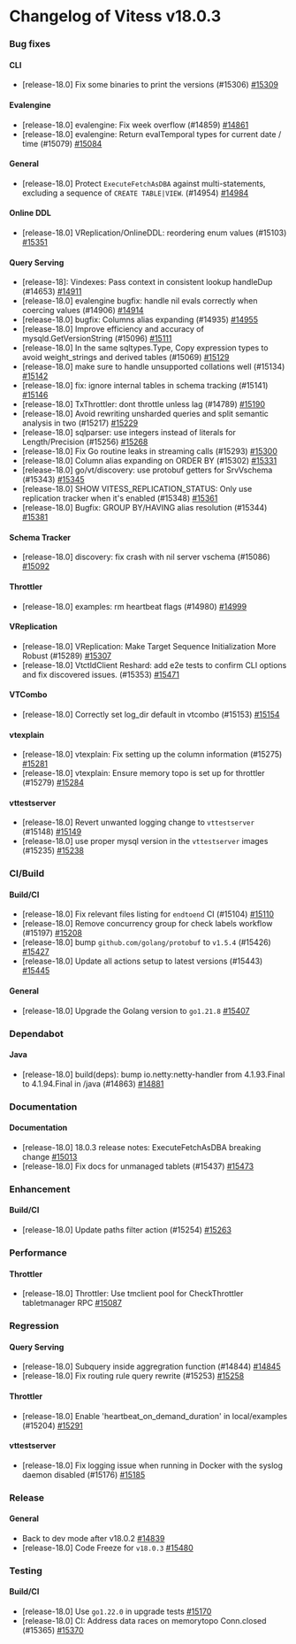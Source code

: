# Changelog of Vitess v18.0.3

### Bug fixes 
#### CLI
 * [release-18.0] Fix some binaries to print the versions (#15306) [#15309](https://github.com/vitessio/vitess/pull/15309) 
#### Evalengine
 * [release-18.0] evalengine: Fix week overflow (#14859) [#14861](https://github.com/vitessio/vitess/pull/14861)
 * [release-18.0] evalengine: Return evalTemporal types for current date / time (#15079) [#15084](https://github.com/vitessio/vitess/pull/15084) 
#### General
 * [release-18.0] Protect `ExecuteFetchAsDBA` against multi-statements, excluding a sequence of `CREATE TABLE|VIEW`. (#14954) [#14984](https://github.com/vitessio/vitess/pull/14984) 
#### Online DDL
 * [release-18.0] VReplication/OnlineDDL: reordering enum values (#15103) [#15351](https://github.com/vitessio/vitess/pull/15351) 
#### Query Serving
 * [release-18]: Vindexes: Pass context in consistent lookup handleDup (#14653) [#14911](https://github.com/vitessio/vitess/pull/14911)
 * [release-18.0] evalengine bugfix: handle nil evals correctly when coercing values (#14906) [#14914](https://github.com/vitessio/vitess/pull/14914)
 * [release-18.0] bugfix: Columns alias expanding (#14935) [#14955](https://github.com/vitessio/vitess/pull/14955)
 * [release-18.0] Improve efficiency and accuracy of mysqld.GetVersionString (#15096) [#15111](https://github.com/vitessio/vitess/pull/15111)
 * [release-18.0] In the same sqltypes.Type, Copy expression types to avoid weight_strings and derived tables (#15069) [#15129](https://github.com/vitessio/vitess/pull/15129)
 * [release-18.0] make sure to handle unsupported collations well (#15134) [#15142](https://github.com/vitessio/vitess/pull/15142)
 * [release-18.0] fix: ignore internal tables in schema tracking (#15141) [#15146](https://github.com/vitessio/vitess/pull/15146)
 * [release-18.0] TxThrottler: dont throttle unless lag (#14789) [#15190](https://github.com/vitessio/vitess/pull/15190)
 * [release-18.0] Avoid rewriting unsharded queries and split semantic analysis in two (#15217) [#15229](https://github.com/vitessio/vitess/pull/15229)
 * [release-18.0] sqlparser: use integers instead of literals for Length/Precision  (#15256) [#15268](https://github.com/vitessio/vitess/pull/15268)
 * [release-18.0] Fix Go routine leaks in streaming calls (#15293) [#15300](https://github.com/vitessio/vitess/pull/15300)
 * [release-18.0] Column alias expanding on ORDER BY  (#15302) [#15331](https://github.com/vitessio/vitess/pull/15331)
 * [release-18.0] go/vt/discovery: use protobuf getters for SrvVschema (#15343) [#15345](https://github.com/vitessio/vitess/pull/15345)
 * [release-18.0] SHOW VITESS_REPLICATION_STATUS: Only use replication tracker when it's enabled (#15348) [#15361](https://github.com/vitessio/vitess/pull/15361)
 * [release-18.0] Bugfix: GROUP BY/HAVING alias resolution (#15344) [#15381](https://github.com/vitessio/vitess/pull/15381) 
#### Schema Tracker
 * [release-18.0] discovery: fix crash with nil server vschema (#15086) [#15092](https://github.com/vitessio/vitess/pull/15092) 
#### Throttler
 * [release-18.0] examples: rm heartbeat flags (#14980) [#14999](https://github.com/vitessio/vitess/pull/14999) 
#### VReplication
 * [release-18.0] VReplication: Make Target Sequence Initialization More Robust (#15289) [#15307](https://github.com/vitessio/vitess/pull/15307)
 * [release-18.0] VtctldClient Reshard: add e2e tests to confirm CLI options and fix discovered issues. (#15353) [#15471](https://github.com/vitessio/vitess/pull/15471) 
#### VTCombo
 * [release-18.0] Correctly set log_dir default in vtcombo (#15153) [#15154](https://github.com/vitessio/vitess/pull/15154) 
#### vtexplain
 * [release-18.0] vtexplain: Fix setting up the column information (#15275) [#15281](https://github.com/vitessio/vitess/pull/15281)
 * [release-18.0] vtexplain: Ensure memory topo is set up for throttler (#15279) [#15284](https://github.com/vitessio/vitess/pull/15284) 
#### vttestserver
 * [release-18.0] Revert unwanted logging change to `vttestserver` (#15148) [#15149](https://github.com/vitessio/vitess/pull/15149)
 * [release-18.0] use proper mysql version in the `vttestserver` images (#15235) [#15238](https://github.com/vitessio/vitess/pull/15238)
### CI/Build 
#### Build/CI
 * [release-18.0] Fix relevant files listing for `endtoend` CI (#15104) [#15110](https://github.com/vitessio/vitess/pull/15110)
 * [release-18.0] Remove concurrency group for check labels workflow (#15197) [#15208](https://github.com/vitessio/vitess/pull/15208)
 * [release-18.0] bump `github.com/golang/protobuf` to `v1.5.4` (#15426) [#15427](https://github.com/vitessio/vitess/pull/15427)
 * [release-18.0] Update all actions setup to latest versions (#15443) [#15445](https://github.com/vitessio/vitess/pull/15445) 
#### General
 * [release-18.0] Upgrade the Golang version to `go1.21.8` [#15407](https://github.com/vitessio/vitess/pull/15407)
### Dependabot 
#### Java
 * [release-18.0] build(deps): bump io.netty:netty-handler from 4.1.93.Final to 4.1.94.Final in /java (#14863) [#14881](https://github.com/vitessio/vitess/pull/14881)
### Documentation 
#### Documentation
 * [release-18.0] 18.0.3 release notes: ExecuteFetchAsDBA breaking change [#15013](https://github.com/vitessio/vitess/pull/15013)
 * [release-18.0] Fix docs for unmanaged tablets (#15437) [#15473](https://github.com/vitessio/vitess/pull/15473)
### Enhancement 
#### Build/CI
 * [release-18.0] Update paths filter action (#15254) [#15263](https://github.com/vitessio/vitess/pull/15263)
### Performance 
#### Throttler
 * [release-18.0] Throttler: Use tmclient pool for CheckThrottler tabletmanager RPC [#15087](https://github.com/vitessio/vitess/pull/15087)
### Regression 
#### Query Serving
 * [release-18.0] Subquery inside aggregration function (#14844) [#14845](https://github.com/vitessio/vitess/pull/14845)
 * [release-18.0] Fix routing rule query rewrite (#15253) [#15258](https://github.com/vitessio/vitess/pull/15258) 
#### Throttler
 * [release-18.0] Enable 'heartbeat_on_demand_duration' in local/examples (#15204) [#15291](https://github.com/vitessio/vitess/pull/15291) 
#### vttestserver
 * [release-18.0] Fix logging issue when running in Docker with the syslog daemon disabled (#15176) [#15185](https://github.com/vitessio/vitess/pull/15185)
### Release 
#### General
 * Back to dev mode after v18.0.2 [#14839](https://github.com/vitessio/vitess/pull/14839)
 * [release-18.0] Code Freeze for `v18.0.3` [#15480](https://github.com/vitessio/vitess/pull/15480)
### Testing 
#### Build/CI
 * [release-18.0] Use `go1.22.0` in upgrade tests [#15170](https://github.com/vitessio/vitess/pull/15170)
 * [release-18.0] CI: Address data races on memorytopo Conn.closed (#15365) [#15370](https://github.com/vitessio/vitess/pull/15370)

